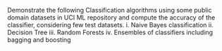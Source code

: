 Demonstrate the following Classification algorithms using some public domain datasets in UCI ML repository and compute the accuracy of the classifier, considering few test datasets.
i. Naive Bayes classification
ii. Decision Tree
iii. Random Forests
iv. Ensembles of classifiers including bagging and boosting
